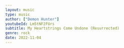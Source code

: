 ```yaml
---
layout: music
type: music
author: ["Demon Hunter"]
youtubeId: Lm5tNF2FUrs
subtitle: My Heartstrings Come Undone (Resurrected)
genre: rock
date: 2022-11-04
---
```

